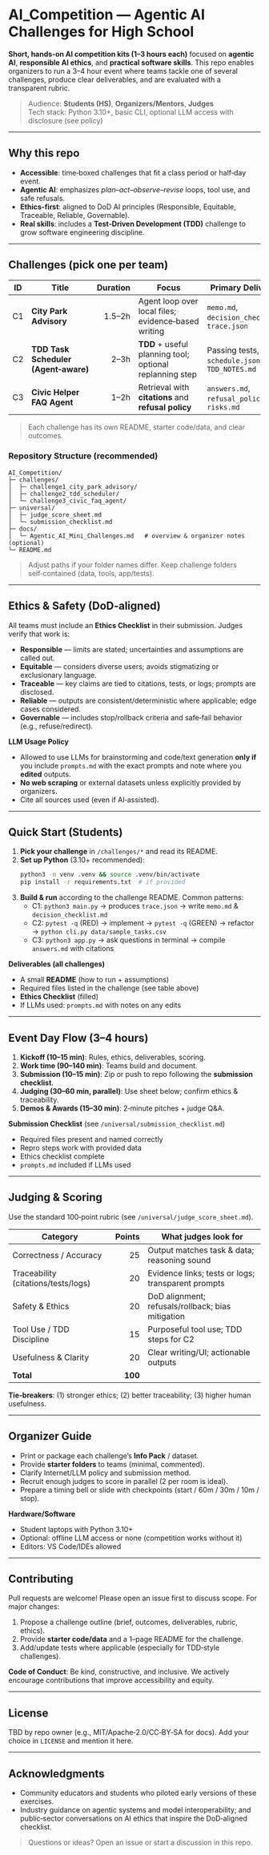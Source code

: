 
# AI_Competition — Agentic AI Challenges for High School

**Short, hands‑on AI competition kits (1–3 hours each)** focused on **agentic AI**, **responsible AI ethics**, and **practical software skills**. This repo enables organizers to run a 3–4 hour event where teams tackle one of several challenges, produce clear deliverables, and are evaluated with a transparent rubric.

> Audience: **Students (HS)**, **Organizers/Mentors**, **Judges**  
> Tech stack: Python 3.10+, basic CLI, optional LLM access with disclosure (see policy)

---

## Why this repo
- **Accessible**: time‑boxed challenges that fit a class period or half‑day event.
- **Agentic AI**: emphasizes *plan–act–observe–revise* loops, tool use, and safe refusals.
- **Ethics‑first**: aligned to DoD AI principles (Responsible, Equitable, Traceable, Reliable, Governable).
- **Real skills**: includes a **Test‑Driven Development (TDD)** challenge to grow software engineering discipline.

---

## Challenges (pick one per team)
| ID | Title | Duration | Focus | Primary Deliverables |
|---|---|---:|---|---|
| C1 | **City Park Advisory** | 1.5–2h | Agent loop over local files; evidence‑based writing | `memo.md`, `decision_checklist.md`, `trace.json` |
| C2 | **TDD Task Scheduler (Agent‑aware)** | 2–3h | **TDD** + useful planning tool; optional replanning step | Passing tests, `schedule.json`, `TDD_NOTES.md` |
| C3 | **Civic Helper FAQ Agent** | 1–2h | Retrieval with **citations** and **refusal policy** | `answers.md`, `refusal_policy.md`, `risks.md` |

> Each challenge has its own README, starter code/data, and clear outcomes.

### Repository Structure (recommended)
```
AI_Competition/
├─ challenges/
│  ├─ challenge1_city_park_advisory/
│  ├─ challenge2_tdd_scheduler/
│  └─ challenge3_civic_faq_agent/
├─ universal/
│  ├─ judge_score_sheet.md
│  └─ submission_checklist.md
├─ docs/
│  └─ Agentic_AI_Mini_Challenges.md   # overview & organizer notes (optional)
└─ README.md
```
> Adjust paths if your folder names differ. Keep challenge folders self‑contained (data, tools, app/tests).

---

## Ethics & Safety (DoD‑aligned)
All teams must include an **Ethics Checklist** in their submission. Judges verify that work is:
- **Responsible** — limits are stated; uncertainties and assumptions are called out.
- **Equitable** — considers diverse users; avoids stigmatizing or exclusionary language.
- **Traceable** — key claims are tied to citations, tests, or logs; prompts are disclosed.
- **Reliable** — outputs are consistent/deterministic where applicable; edge cases considered.
- **Governable** — includes stop/rollback criteria and safe‑fail behavior (e.g., refuse/redirect).

**LLM Usage Policy**
- Allowed to use LLMs for brainstorming and code/text generation **only if** you include `prompts.md` with the exact prompts and note where you **edited** outputs.
- **No web scraping** or external datasets unless explicitly provided by organizers.
- Cite all sources used (even if AI‑assisted).

---

## Quick Start (Students)
1. **Pick your challenge** in `/challenges/*` and read its README.  
2. **Set up Python** (3.10+ recommended):  
   ```bash
   python3 -m venv .venv && source .venv/bin/activate
   pip install -r requirements.txt  # if provided
   ```
3. **Build & run** according to the challenge README. Common patterns:
   - C1: `python3 main.py` → produces `trace.json` → write `memo.md` & `decision_checklist.md`
   - C2: `pytest -q` (RED) → implement → `pytest -q` (GREEN) → refactor → `python cli.py data/sample_tasks.csv`
   - C3: `python3 app.py` → ask questions in terminal → compile `answers.md` with citations

**Deliverables (all challenges)**
- A small **README** (how to run + assumptions)
- Required files listed in the challenge (see table above)
- **Ethics Checklist** (filled)
- If LLMs used: `prompts.md` with notes on any edits

---

## Event Day Flow (3–4 hours)
1. **Kickoff (10–15 min)**: Rules, ethics, deliverables, scoring.  
2. **Work time (90–140 min)**: Teams build and document.  
3. **Submission (10–15 min)**: Zip or push to repo following the **submission checklist**.  
4. **Judging (30–60 min, parallel)**: Use sheet below; confirm ethics & traceability.  
5. **Demos & Awards (15–30 min)**: 2‑minute pitches + judge Q&A.

**Submission Checklist** (see `/universal/submission_checklist.md`)
- Required files present and named correctly
- Repro steps work with provided data
- Ethics checklist complete
- `prompts.md` included if LLMs used

---

## Judging & Scoring
Use the standard 100‑point rubric (see `/universal/judge_score_sheet.md`).

| Category | Points | What judges look for |
|---|---:|---|
| Correctness / Accuracy | 25 | Output matches task & data; reasoning sound |
| Traceability (citations/tests/logs) | 20 | Evidence links; tests or logs; transparent prompts |
| Safety & Ethics | 20 | DoD alignment; refusals/rollback; bias mitigation |
| Tool Use / TDD Discipline | 15 | Purposeful tool use; TDD steps for C2 |
| Usefulness & Clarity | 20 | Clear writing/UI; actionable outputs |
| **Total** | **100** |  |

**Tie‑breakers**: (1) stronger ethics; (2) better traceability; (3) higher human usefulness.

---

## Organizer Guide
- Print or package each challenge’s **Info Pack** / dataset.  
- Provide **starter folders** to teams (minimal, commented).  
- Clarify Internet/LLM policy and submission method.  
- Recruit enough judges to score in parallel (2 per room is ideal).  
- Prepare a timing bell or slide with checkpoints (start / 60m / 30m / 10m / stop).

**Hardware/Software**
- Student laptops with Python 3.10+
- Optional: offline LLM access or none (competition works without it)
- Editors: VS Code/IDEs allowed

---

## Contributing
Pull requests are welcome! Please open an issue first to discuss scope. For major changes:
1. Propose a challenge outline (brief, outcomes, deliverables, rubric, ethics).  
2. Provide **starter code/data** and a 1–page README for the challenge.  
3. Add/update tests where applicable (especially for TDD‑style challenges).

**Code of Conduct**: Be kind, constructive, and inclusive. We actively encourage contributions that improve accessibility and equity.

---

## License
TBD by repo owner (e.g., MIT/Apache‑2.0/CC‑BY‑SA for docs). Add your choice in `LICENSE` and mention it here.

---

## Acknowledgments
- Community educators and students who piloted early versions of these exercises.  
- Industry guidance on agentic systems and model interoperability; and public‑sector conversations on AI ethics that inspire the DoD‑aligned checklist.

> Questions or ideas? Open an issue or start a discussion in this repo.
